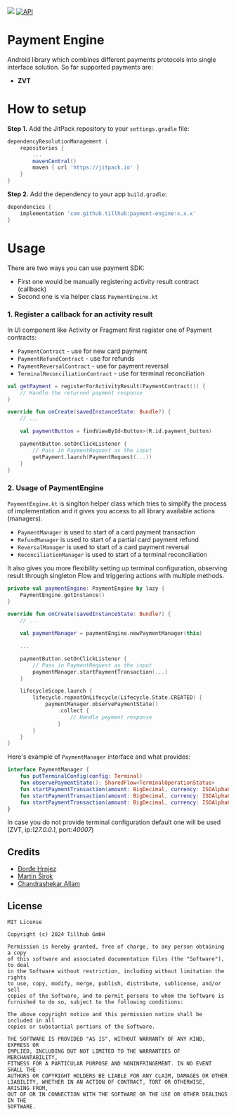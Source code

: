 
[![](https://jitpack.io/v/tillhub/payment-engine.svg)](https://jitpack.io/#tillhub/payment-engine)
[![API](https://img.shields.io/badge/API-24%2B-green.svg?style=flat)](https://android-arsenal.com/api?level-11) 
# Payment Engine

Android library which combines different payments protocols into single interface solution. So far supported payments are:
* **ZVT** 
# How to setup

**Step 1.** Add the JitPack repository to your `settings.gradle` file:

```groovy
dependencyResolutionManagement {
    repositories {
        ...
        mavenCentral()
		maven { url 'https://jitpack.io' }
    }
}
```

**Step 2.** Add the dependency to your app `build.gradle`:
```groovy
dependencies {
    implementation 'com.github.tillhub:payment-engine:x.x.x'
}
```
# Usage

There are two ways you can use payment SDK: 
* First one would be manually registering activity result contract (callback) 
* Second one is via helper class `PaymentEngine.kt`

### 1. Register a callback for an activity result

In UI component like Activity or Fragment first register one of Payment contracts:
* `PaymentContract` - use for new card payment
* `PaymentRefundContract` - use for refunds
* `PaymentReversalContract` - use for payment reversal
* `TerminalReconciliationContract` - use for terminal reconciliation

```kotlin
val getPayment = registerForActivityResult(PaymentContract()) {
    // Handle the returned payment response
}

override fun onCreate(savedInstanceState: Bundle?) {
    // ...

    val paymentButton = findViewById<Button>(R.id.payment_button)

    paymentButton.setOnClickListener {
        // Pass in PaymentRequest as the input
        getPayment.launch(PaymentRequest(...))
    }
}
```

### 2. Usage of PaymentEngine

`PaymentEngine.kt` is singlton helper class which tries to simplify the process of implementation and it gives you access to all library available actions (managers).

* `PaymentManager` is used to start of a card payment transaction
* `RefundManager` is used to start of a partial card payment refund
* `ReversalManager` is used to start of a card payment reversal
* `ReconciliationManager` is used to start of a terminal reconciliation

It also gives you more flexibility setting up terminal configuration, observing result through singleton Flow and triggering actions with multiple methods. 

```kotlin
private val paymentEngine: PaymentEngine by lazy {
    PaymentEngine.getInstance()
}

override fun onCreate(savedInstanceState: Bundle?) {
    // ...

    val paymentManager = paymentEngine.newPaymentManager(this)

    ...

    paymentButton.setOnClickListener {
        // Pass in PaymentRequest as the input
        paymentManager.startPaymentTransaction(...)
    }

    lifecycleScope.launch {
        lifecycle.repeatOnLifecycle(Lifecycle.State.CREATED) {
            paymentManager.observePaymentState()
                .collect {
                    // Handle payment response
                }
        }
    }
}
```

Here's example of `PaymentManager` interface and what provides:

```kotlin
interface PaymentManager {
    fun putTerminalConfig(config: Terminal)
    fun observePaymentState(): SharedFlow<TerminalOperationStatus>
    fun startPaymentTransaction(amount: BigDecimal, currency: ISOAlphaCurrency)
    fun startPaymentTransaction(amount: BigDecimal, currency: ISOAlphaCurrency, configName: String)
    fun startPaymentTransaction(amount: BigDecimal, currency: ISOAlphaCurrency, config: Terminal)
}
```
In case you do not provide terminal configuration default one will be used (ZVT, ip:*127.0.0.1*, port:*40007*)

## Credits

- [Đorđe Hrnjez](https://github.com/djordjeh)
- [Martin Širok](https://github.com/SloInfinity)
- [Chandrashekar Allam](https://github.com/shekar-allam)

## License

```licence
MIT License

Copyright (c) 2024 Tillhub GmbH

Permission is hereby granted, free of charge, to any person obtaining a copy
of this software and associated documentation files (the "Software"), to deal
in the Software without restriction, including without limitation the rights
to use, copy, modify, merge, publish, distribute, sublicense, and/or sell
copies of the Software, and to permit persons to whom the Software is
furnished to do so, subject to the following conditions:

The above copyright notice and this permission notice shall be included in all
copies or substantial portions of the Software.

THE SOFTWARE IS PROVIDED "AS IS", WITHOUT WARRANTY OF ANY KIND, EXPRESS OR
IMPLIED, INCLUDING BUT NOT LIMITED TO THE WARRANTIES OF MERCHANTABILITY,
FITNESS FOR A PARTICULAR PURPOSE AND NONINFRINGEMENT. IN NO EVENT SHALL THE
AUTHORS OR COPYRIGHT HOLDERS BE LIABLE FOR ANY CLAIM, DAMAGES OR OTHER
LIABILITY, WHETHER IN AN ACTION OF CONTRACT, TORT OR OTHERWISE, ARISING FROM,
OUT OF OR IN CONNECTION WITH THE SOFTWARE OR THE USE OR OTHER DEALINGS IN THE
SOFTWARE.
```
